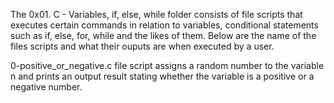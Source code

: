 The 0x01. C - Variables, if, else, while folder consists of file scripts that executes certain commands in relation to variables, conditional statements such as if, else, for, while and the likes of them. Below are the name of the files scripts and what their ouputs are when executed by a user.

0-positive_or_negative.c file script assigns a random number to the variable n and prints an output result stating whether the variable is a positive or a negative number.
